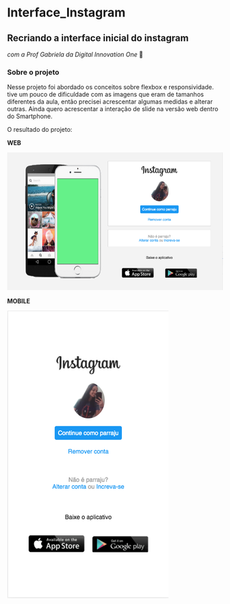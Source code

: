 # Interface_Instagram
## Recriando a interface inicial do instagram 
*com a Prof Gabriela da Digital Innovation One* 🚀

### Sobre o projeto

Nesse projeto foi abordado os conceitos sobre flexbox e responsividade. 
tive um pouco de dificuldade com as imagens que eram de tamanhos diferentes da aula, então precisei acrescentar algumas medidas e alterar outras.
Ainda quero acrescentar a interação de slide na versão web dentro do Smartphone.

O resultado do projeto:

**WEB**

![](https://github.com/Parrajuliana/Interface_Instagram/blob/master/interface_instagram/images/version-web.png)

**MOBILE**

![](https://github.com/Parrajuliana/Interface_Instagram/blob/master/interface_instagram/images/version-mobile.png)
